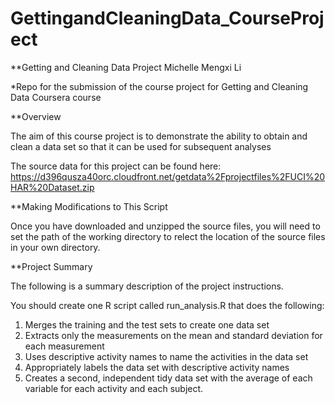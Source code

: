 GettingandCleaningData_CourseProject
====================================
**Getting and Cleaning Data Project
Michelle Mengxi Li

*Repo for the submission of the course project for Getting and Cleaning Data Coursera course

**Overview

The aim of this course project is to demonstrate the ability to obtain and clean a data set so that it can be used for subsequent analyses

The source data for this project can be found here: https://d396qusza40orc.cloudfront.net/getdata%2Fprojectfiles%2FUCI%20HAR%20Dataset.zip

**Making Modifications to This Script

Once you have downloaded and unzipped the source files, you will need to set the path of the working directory to relect the location of the source files in your own directory.

**Project Summary

The following is a summary description of the project instructions.

You should create one R script called run_analysis.R that does the following:

1. Merges the training and the test sets to create one data set
2. Extracts only the measurements on the mean and standard deviation for each measurement
3. Uses descriptive activity names to name the activities in the data set 
4. Appropriately labels the data set with descriptive activity names
5. Creates a second, independent tidy data set with the average of each variable for each activity and each subject.
